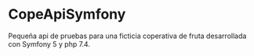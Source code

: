 # CopeApiSymfony
Pequeña api de pruebas para una ficticia coperativa de fruta desarrollada con Symfony 5 y php 7.4.
